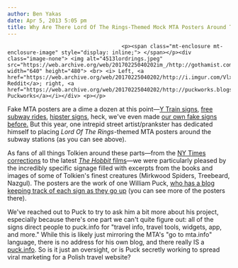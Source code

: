 ```yaml
---
author: Ben Yakas
date: Apr 5, 2013 5:05 pm
title: Why Are There Lord Of The Rings-Themed Mock MTA Posters Around The Subways?
---
```


	
										<p><span class="mt-enclosure mt-enclosure-image" style="display: inline;"> </span></p><div class="image-none"> <img alt="4513lordrings.jpeg" src="https://web.archive.org/web/20170225040202im_/http://gothamist.com/attachments/byakas/4513lordrings.jpeg" width="640" height="480"> <br> <i> Left, <a href="https://web.archive.org/web/20170225040202/http://i.imgur.com/VlxyQ5d.jpg">via Reddit</a>; right, <a href="https://web.archive.org/web/20170225040202/http://puckworks.blogspot.com/">via Puckworks</a></i></div> <p></p>

<p>Fake MTA posters are a dime a dozen at this point&#x2014;<a href="https://web.archive.org/web/20170225040202/http://gothamist.com/2009/04/17/subway_alert.php">Y Train signs</a>, <a href="https://web.archive.org/web/20170225040202/http://gothamist.com/2012/03/28/did_you_get_a_free_ride_on_the_subw.php">free subway rides</a>, <a href="https://web.archive.org/web/20170225040202/http://gothamist.com/2010/05/21/map_hipster_friendly_mta.php">hipster signs</a>, heck, we&apos;ve even made <a href="https://web.archive.org/web/20170225040202/http://gothamist.com/2006/01/05/exclusive_best.php">our own fake signs before.</a> But this year, one intrepid street artist/prankster has dedicated himself to placing <em>Lord Of The Rings</em>-themed MTA posters around the subway stations (as you can see above). </p>

<p>As fans of all things Tolkien around these parts&#x2014;from the <a href="https://web.archive.org/web/20170225040202/http://gothamist.com/2011/05/08/is_this_the_greatest_ny_times_corre.php">NY Times corrections</a> to the latest <a href="https://web.archive.org/web/20170225040202/http://gothamist.com/tags/lordoftherings"><em>The Hobbit</em> films</a>&#x2014;we were particularly pleased by the incredibly specific signage filled with excerpts from the books and images of some of Tolkien&apos;s finest creatures (Mirkwood Spiders, Treebeard, Nazgul). The posters are the work of one William Puck, <a href="https://web.archive.org/web/20170225040202/http://puckworks.blogspot.com/">who has a blog keeping track of each sign as they go up</a> (you can see more of the posters there).</p>

<p>We&apos;ve reached out to Puck to try to ask him a bit more about his project, especially because there&apos;s one part we can&apos;t quite figure out: all of the signs direct people to puck.info for &quot;travel info, travel tools, widgets, app, and more.&quot; While this is likely just mirroring the MTA&apos;s &quot;go to mta.info&quot; language, there is no address for his own blog, and there really IS a <a href="https://web.archive.org/web/20170225040202/http://www.puck.info/">puck.info</a>. So is it just an oversight, or is Puck secretly working to spread viral marketing for a Polish travel website? </p>					
										
									
				